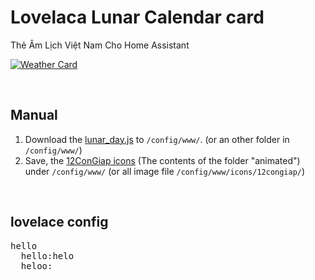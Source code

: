 <h1>Lovelaca Lunar Calendar card</h1>
<p>Thẻ Âm Lịch Việt Nam Cho Home Assistant</p>
<p><a target="_blank" rel="noopener noreferrer" href="https://github.com/bramkragten/custom-ui/blob/master/weather-card/weather-card.gif?raw=true"><img src="https://github.com/bramkragten/custom-ui/raw/master/weather-card/weather-card.gif?raw=true" alt="Weather Card" style="max-width:100%;"></a></p>
<br>
<h2>Manual</h2>
<ol>
<li>Download the <a href="https://raw.githubusercontent.com/bramkragten/weather-card/v1.2.0/dist/weather-card.js" rel="nofollow">lunar_day.js</a> to <code>/config/www/</code>. (or an other folder in <code>/config/www/</code>)</li>
<li>Save, the <a href="http://www.mediafire.com/file/6hpicd55nz2y6fg/icons.rar/file" rel="nofollow">12ConGiap icons</a> (The contents of the folder "animated") under <code>/config/www/</code> (or all image file <code>/config/www/icons/12congiap/</code>)</li>
</ol>
<br>
<h2>lovelace config</h2>
<div>
<pre>
hello
  hello:helo
  heloo:
</pre>
</div>
